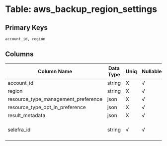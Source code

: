 # Table: aws_backup_region_settings

## Primary Keys 

```
account_id, region
```


## Columns 

|  Column Name   |  Data Type  | Uniq | Nullable | Description | 
|  ----  | ----  | ----  | ----  | ---- | 
| account_id | string | X | √ |  | 
| region | string | X | √ |  | 
| resource_type_management_preference | json | X | √ |  | 
| resource_type_opt_in_preference | json | X | √ |  | 
| result_metadata | json | X | √ |  | 
| selefra_id | string | √ | √ | primary keys value md5 | 


